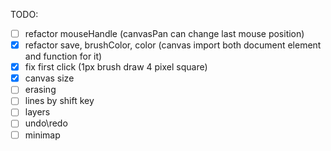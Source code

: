 TODO:
- [ ] refactor mouseHandle (canvasPan can change last mouse position)
- [x] refactor save, brushColor, color (canvas import both document element and function for it)
- [x] fix first click (1px brush draw 4 pixel square)
- [x] canvas size
- [ ] erasing
- [ ] lines by shift key
- [ ] layers
- [ ] undo\redo
- [ ] minimap
